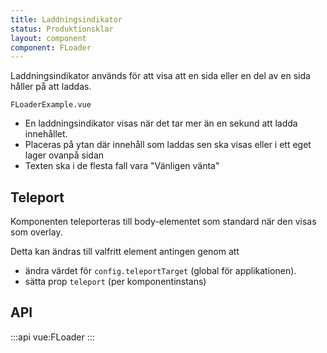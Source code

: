 ```yaml
---
title: Laddningsindikator
status: Produktionsklar
layout: component
component: FLoader
---
```


Laddningsindikator används för att visa att en sida eller en del av en sida håller på att laddas.

```import
FLoaderExample.vue
```

-   En laddningsindikator visas när det tar mer än en sekund att ladda innehållet.
-   Placeras på ytan där innehåll som laddas sen ska visas eller i ett eget lager ovanpå sidan
-   Texten ska i de flesta fall vara "Vänligen vänta"

## Teleport

Komponenten teleporteras till body-elementet som standard när den visas som overlay.

Detta kan ändras till valfritt element antingen genom att

-   ändra värdet för `config.teleportTarget` (global för applikationen).
-   sätta prop `teleport` (per komponentinstans)

## API

:::api
vue:FLoader
:::
